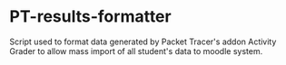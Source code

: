 # PT-results-formatter

Script used to format data generated by Packet Tracer's addon Activity Grader to allow mass import of all student's data to moodle system.
